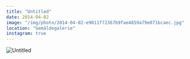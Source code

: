 ```yaml
---
title: "Untitled"
date: 2014-04-02
image: "/img/photo/2014-04-02-e9011f72367b9fae4859a79e071bcaec.jpg"
location: "Gemäldegalerie"
instagram: true
---
```


![Untitled](/img/photo/2014-04-02-e9011f72367b9fae4859a79e071bcaec.jpg)
